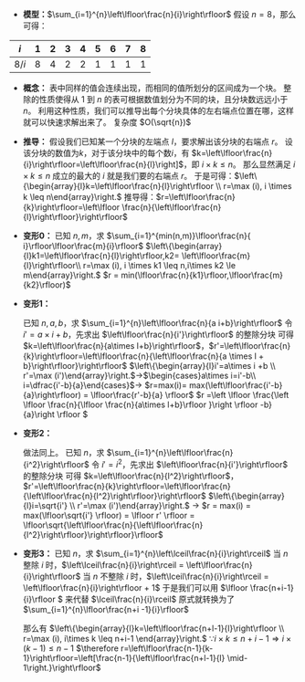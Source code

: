 + **模型：**$\sum_{i=1}^{n}\left\lfloor\frac{n}{i}\right\rfloor$
  假设 $n = 8$，那么可得：

| $i$   | 1    | 2    | 3    | 4    | 5    | 6    | 7    | 8    |
| ----- | ---- | ---- | ---- | ---- | ---- | ---- | ---- | ---- |
| $8/i$ | 8    | 4    | 2    | 2    | 1    | 1    | 1    | 1    |

+ **概念：**
  表中同样的值会连续出现，而相同的值所划分的区间成为一个块。
  整除的性质使得从 $1$ 到 $n$ 的表可根据数值划分为不同的块，且分块数远远小于 $n$。
  利用这种性质，我们可以推导出每个分块具体的左右端点位置在哪，这样就可以快速求解出来了。
  复杂度 $O(\sqrt{n})$
  
+ **推导：**
  假设我们已知某一个分块的左端点 $l$，要求解出该分块的右端点 $r$。
  设该分块的数值为$k$，对于该分块中的每个数$i$，有 $k=\left\lfloor\frac{n}{i}\right\rfloor=\left\lfloor\frac{n}{l}\right]$，即 $i\times k \le n$。
  那么显然满足 $i \times k \le n$ 成立的最大的 $i$ 就是我们要的右端点 $r$。
  于是可得：$\left\{\begin{array}{l}k=\left\lfloor\frac{n}{l}\right\rfloor \\ r=\max (i), i \times k \leq n\end{array}\right.$
  推导得：$r=\left\lfloor\frac{n}{k}\right\rfloor=\left\lfloor \frac{n}{\left\lfloor\frac{n}{l}\right\rfloor}\right\rfloor$
  
+ **变形0：**
  已知 $n,m$，求 $\sum_{i=1}^{min(n,m)}\lfloor\frac{n}{ i}\rfloor\lfloor\frac{m}{i}\rfloor$
  $\left\{\begin{array}{l}k1=\left\lfloor\frac{n}{l}\right\rfloor,k2= \left\lfloor\frac{m}{l}\right\rfloor\\ r=\max (i), i \times k1 \leq n,i\times k2 \le m\end{array}\right.$
  $r = min(\lfloor\frac{n}{k1}\rfloor,\lfloor\frac{m}{k2}\rfloor)$
  
+ **变形1：**

  已知 $n,a,b$，求 $\sum_{i=1}^{n}\left\lfloor\frac{n}{a i+b}\right\rfloor$
  令 $i' = a\times i + b$，先求出 $\left\lfloor\frac{n}{i'}\right\rfloor$ 的整除分块
  可得 $k=\left\lfloor\frac{n}{a\times l+b}\right\rfloor$，$r'=\left\lfloor\frac{n}{k}\right\rfloor=\left\lfloor\frac{n}{\left\lfloor\frac{n}{a \times l + b}\right\rfloor}\right\rfloor$
  $\left\{\begin{array}{l}i'=a\times i +b \\ r'=\max (i')\end{array}\right.$→$\begin{cases}a\times i=i'-b\\
  i=\dfrac{i'-b}{a}\end{cases}$→ $r=max(i)= max(\left\lfloor\frac{i'-b}{a}\right\rfloor) = \lfloor\frac{r'-b}{a} \rfloor$
  $r =\left \lfloor \frac{\left \lfloor \frac{n}{\lfloor \frac{n}{a\times l+b}\rfloor }\right \rfloor -b}{a}\right \rfloor $

+ **变形2：**

  做法同上。
  已知 $n$，求 $\sum_{i=1}^{n}\left\lfloor\frac{n}{i^2}\right\rfloor$
  令 $i' = i^2$，先求出 $\left\lfloor\frac{n}{i'}\right\rfloor$ 的整除分块
  可得 $k=\left\lfloor\frac{n}{l^2}\right\rfloor$，$r'=\left\lfloor\frac{n}{k}\right\rfloor=\left\lfloor\frac{n}{\left\lfloor\frac{n}{l^2}\right\rfloor}\right\rfloor$
  $\left\{\begin{array}{l}i=\sqrt{i'} \\ r'=\max (i')\end{array}\right.$ → $r = max(i) = max(\lfloor\sqrt{i'} \rfloor) = \lfloor r' \rfloor = \lfloor\sqrt{\left\lfloor\frac{n}{\left\lfloor\frac{n}{l^2}\right\rfloor}\right\rfloor}\rfloor$

+ **变形3：**
  已知 $n$，求 $\sum_{i=1}^{n}\left\lceil\frac{n}{i}\right\rceil$
  当 $n$ 整除 $i$ 时，$\left\lceil\frac{n}{i}\right\rceil = \left\lfloor\frac{n}{i}\right\rfloor$
  当 $n$ 不整除 $i$ 时，$\left\lceil\frac{n}{i}\right\rceil = \left\lfloor\frac{n}{i}\right\rfloor + 1$
  于是我们可以用 $\lfloor \frac{n+i-1}{i}\rfloor $ 来代替 $\lceil\frac{n}{i}\rceil$
  原式就转换为了 $\sum_{i=1}^{n}\lfloor\frac{n+i -1}{i}\rfloor$

  那么有 $\left\{\begin{array}{l}k=\left\lfloor\frac{n+l-1}{l}\right\rfloor \\ r=\max (i), i\times k \leq n+i-1 \end{array}\right.$
  $\because i \times k \le n+i-1 \Rightarrow  i\times(k-1) \le n-1$
  $\therefore r=\left\lfloor\frac{n-1}{k-1}\right\rfloor=\left[\frac{n-1}{\left\lfloor\frac{n+l-1}{l} \mid-1\right.}\right\rfloor$


